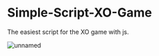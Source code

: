 # Simple-Script-XO-Game
The easiest script for the XO game with js.


![unnamed](https://user-images.githubusercontent.com/121452350/213299204-5d0e7d52-1375-485a-8cdf-342d4f13832c.png)
